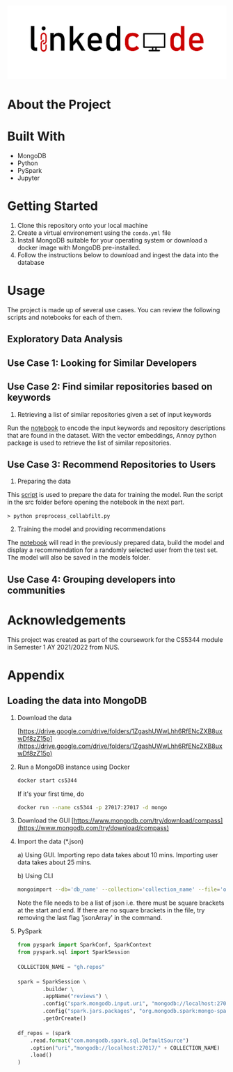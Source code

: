 ![linkedcode](logo.png)

# About the Project

# Built With
- MongoDB
- Python
- PySpark
- Jupyter

# Getting Started
1. Clone this repository onto your local machine
2. Create a virtual environement using the `conda.yml` file
3. Install MongoDB suitable for your operating system or download a docker image with MongoDB pre-installed.
4. Follow the instructions below to download and ingest the data into the database

# Usage

The project is made up of several use cases. You can review the following scripts and notebooks for each of them.

## Exploratory Data Analysis

## Use Case 1: Looking for Similar Developers

## Use Case 2: Find similar repositories based on keywords

1. Retrieving a list of similar repositories given a set of input keywords

Run the [notebook](./notebooks/similar_repos.ipynb) to encode the input keywords and repository descriptions that are found in the dataset. With the vector embeddings, Annoy python package is used to retrieve the list of similar repositories.

## Use Case 3: Recommend Repositories to Users

1. Preparing the data

This [script](./src/preprocess_collabfilt.py) is used to prepare the data for training the model. Run the script in the src folder before opening the notebook in the next part.

`> python preprocess_collabfilt.py`

2. Training the model and providing recommendations

The [notebook](./notebooks/recommender_als.ipynb) will read in the previously prepared data, build the model and display a recommendation for a randomly selected user from the test set. The model will also be saved in the models folder.

## Use Case 4: Grouping developers into communities


# Acknowledgements
This project was created as part of the coursework for the CS5344 module in Semester 1 AY 2021/2022 from NUS.

# Appendix

## Loading the data into MongoDB
1. Download the data

    [https://drive.google.com/drive/folders/1ZgashUWwLhh6RfENcZXB8uxwDf8zZ15p](https://drive.google.com/drive/folders/1ZgashUWwLhh6RfENcZXB8uxwDf8zZ15p)

2. Run a MongoDB instance using Docker

    ```bash
    docker start cs5344
    ```

    If it's your first time, do

    ```bash
    docker run --name cs5344 -p 27017:27017 -d mongo
    ```

3. Download the GUI [https://www.mongodb.com/try/download/compass](https://www.mongodb.com/try/download/compass)

4. Import the data (*.json)

    a) Using GUI. Importing repo data takes about 10 mins. Importing user data takes about 25 mins.

    b) Using CLI

    ```bash
    mongoimport --db='db_name' --collection='collection_name' --file='one_big_list.json' --jsonArray
    ```

    Note the file needs to be a list of json i.e. there must be square brackets at the start and end. If there are no square brackets in the file, try removing the last flag 'jsonArray' in the command.

5. PySpark

    ```python
    from pyspark import SparkConf, SparkContext
    from pyspark.sql import SparkSession

    COLLECTION_NAME = "gh.repos"

    spark = SparkSession \
            .builder \
            .appName("reviews") \
            .config("spark.mongodb.input.uri", "mongodb://localhost:27017/" + COLLECTION_NAME) \
            .config("spark.jars.packages", "org.mongodb.spark:mongo-spark-connector_2.12:3.0.0") \
            .getOrCreate()

    df_repos = (spark
        .read.format("com.mongodb.spark.sql.DefaultSource")
        .option("uri","mongodb://localhost:27017/" + COLLECTION_NAME)
        .load()
    )
    ```
